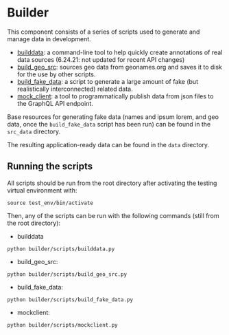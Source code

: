# Builder
This component consists of a series of scripts used to generate and manage data in development.
- [builddata](https://github.com/joshua-stauffer/thehistoryatlas/blob/dev/builder/scripts/builddata.py): a command-line tool to help quickly create annotations of real data sources (6.24.21: not updated for recent API changes)
- [build_geo_src](https://github.com/joshua-stauffer/thehistoryatlas/blob/dev/builder/scripts/build_geo_src.py): sources geo data from geonames.org and saves it to disk for the use by other scripts.
- [build_fake_data](https://github.com/joshua-stauffer/thehistoryatlas/blob/dev/builder/scripts/build_fake_data.py): a script to generate a large amount of fake (but realistically interconnected) related data.
- [mock_client](https://github.com/joshua-stauffer/thehistoryatlas/blob/dev/builder/scripts/mockclient.py): a tool to programmatically publish data from json files to the GraphQL API endpoint.

Base resources for generating fake data (names and ipsum lorem, and geo data, once the ```build_fake_data``` script has been run) can be found in the ```src_data``` directory.

The resulting application-ready data can be found in the ```data``` directory.

## Running the scripts
All scripts should be run from the root directory after activating the testing virtual environment with:
```shell
source test_env/bin/activate
```

Then, any of the scripts can be run with the following commands (still from the root directory):
 - builddata

```shell 
python builder/scripts/builddata.py
```

 - build_geo_src:
```shell
python builder/scripts/build_geo_src.py
```

 - build_fake_data:
```shell
python builder/scripts/build_fake_data.py
```

 - mockclient:
```shell
python builder/scripts/mockclient.py
```